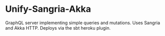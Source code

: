 # Unify-Sangria-Akka

GraphQL server implementing simple queries and mutations. Uses Sangria and Akka HTTP. Deploys via the sbt heroku plugin. 

